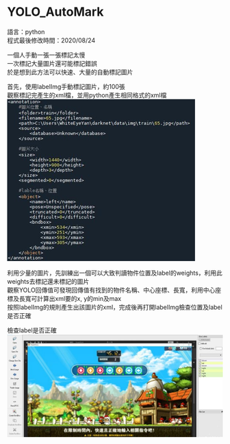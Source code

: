 # YOLO_AutoMark  
語言：python  
程式最後修改時間：2020/08/24  
  
一個人手動一張一張標記太慢  
一次標記大量圖片還可能標記錯誤  
於是想到此方法可以快速、大量的自動標記圖片  
  
首先，使用labelImg手動標記圖片，約100張  
觀察標記完產生的xml檔，並用python產生相同格式的xml檔  
![img](https://github.com/WhiteEyeYan/YOLO_AutoMark/blob/main/README_img/xml_format.jpg)  
  
利用少量的圖片，先訓練出一個可以大致判讀物件位置及label的weights，利用此weights去標記還未標記的圖片  
觀察YOLO回傳值可發現回傳值有找到的物件名稱、中心座標、長寬，利用中心座標及長寬可計算出xml要的x, y的min及max  
按照labelImg的規則產生出該圖片的xml，完成後再打開labelImg檢查位置及label是否正確  
  
檢查label是否正確  
![img](https://github.com/WhiteEyeYan/YOLO_AutoMark/blob/main/README_img/checkLabel.jpg)
